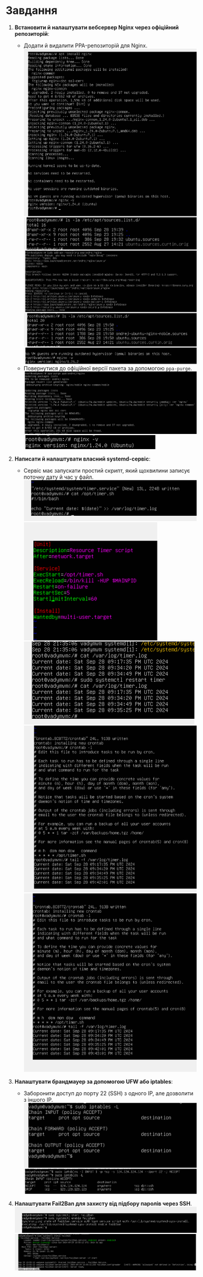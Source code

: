 # Завдання

1. **Встановити й налаштувати вебсервер Nginx через офіційний репозиторій**:
   - Додати й видалити PPA-репозиторій для Nginx.
      ![Знімок](src/nginx/official_nginx.png)
      ![Знімок](src/nginx/official_repo_links.png)
      ![Знімок](src/nginx/ppa_repo.png)
      ![Знімок](src/nginx/added_ppa_repo_list.png)
      ![Знімок](src/nginx/updated_nginx.png)
   - Повернутися до офіційної версії пакета за допомогою `ppa-purge`.
     ![Знімок](src/nginx/ppa_purge.png)
     ![Знімок](src/nginx/reverted_nginx.png)

2. **Написати й налаштувати власний systemd-сервіс**:
   - Сервіс має запускати простий скрипт, який щохвилини записує поточну дату й час у файл.
     ![Знімок](src/service/script.png)
     ![Знімок](src/service/service_code_config.png)
     ![Знімок](src/service/service_run_logs.png)
     ![Знімок](src/service/before_cron_tab_update.png)
     ![Знімок](src/service/cron_tab_after_update.png)

3. **Налаштувати брандмауер за допомогою UFW або iptables**:
   - Заборонити доступ до порту 22 (SSH) з одного IP, але дозволити з іншого IP.
     ![Знімок](src/firewall/empty_security.png)
     ![Знімок](src/firewall/access_for_ssh.png)

4. **Налаштувати Fail2Ban для захисту від підбору паролів через SSH**.
   ![Знімок](src/firewall/start_fail2ban.png)
   ![Знімок](src/firewall/statis_fail2ban.png)
